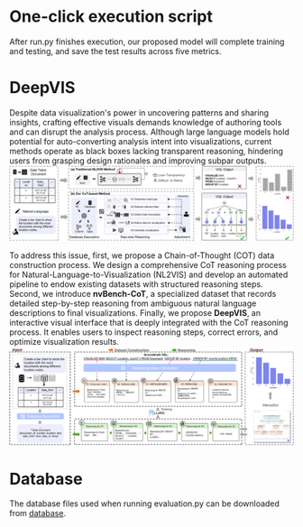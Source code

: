 # One-click execution script
After run.py finishes execution, our proposed model will complete training and testing, and save the test results across five metrics.

# DeepVIS
Despite data visualization's power in uncovering patterns and sharing insights, crafting effective visuals demands knowledge of authoring tools and can disrupt the analysis process. Although large language models hold potential for auto-converting analysis intent into visualizations, current methods operate as black boxes lacking transparent reasoning, hindering users from grasping design rationales and improving subpar outputs.
![teaser](https://github.com/Bvivib-shuai/DeepVIS/blob/main/img/teaser.png)

To address this issue, first, we propose a Chain-of-Thought (COT) data construction process. We design a comprehensive CoT reasoning process for Natural-Language-to-Visualization (NL2VIS) and develop an automated pipeline to endow existing datasets with structured reasoning steps. Second, we introduce **nvBench-CoT**, a specialized dataset that records detailed step-by-step reasoning from ambiguous natural language descriptions to final visualizations. Finally, we propose **DeepVIS**, an interactive visual interface that is deeply integrated with the CoT reasoning process. It enables users to inspect reasoning steps, correct errors, and optimize visualization results.
![overview](https://github.com/Bvivib-shuai/DeepVIS/blob/main/img/overview.png)

# Database
The database files used when running evaluation.py can be downloaded from [database](https://github.com/TsinghuaDatabaseGroup/nvBench/blob/main/databases.zip).
